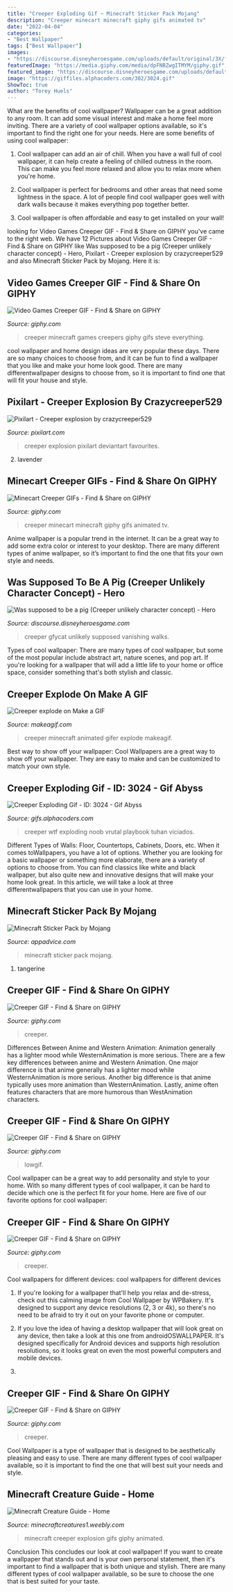 ```yaml
---
title: "Creeper Exploding Gif ~ Minecraft Sticker Pack Mojang"
description: "Creeper minecart minecraft giphy gifs animated tv"
date: "2022-04-04"
categories:
- "Best Wallpaper"
tags: ["Best Wallpaper"]
images:
- "https://discourse.disneyheroesgame.com/uploads/default/original/3X/f/5/f5563774926655a1fb6ab5b0a02002a80cd68b40.gif"
featuredImage: "https://media.giphy.com/media/dpFNBZwgITMYM/giphy.gif"
featured_image: "https://discourse.disneyheroesgame.com/uploads/default/original/3X/f/5/f5563774926655a1fb6ab5b0a02002a80cd68b40.gif"
image: "https://giffiles.alphacoders.com/302/3024.gif"
ShowToc: true
author: "Torey Huels"
---
```



What are the benefits of cool wallpaper?
Wallpaper can be a great addition to any room. It can add some visual interest and make a home feel more inviting. There are a variety of cool wallpaper options available, so it's important to find the right one for your needs. Here are some benefits of using cool wallpaper: 
1. Cool wallpaper can add an air of chill. When you have a wall full of cool wallpaper, it can help create a feeling of chilled outness in the room. This can make you feel more relaxed and allow you to relax more when you're home. 

2. Cool wallpaper is perfect for bedrooms and other areas that need some lightness in the space. A lot of people find cool wallpaper goes well with dark walls because it makes everything pop together better. 

3. Cool wallpaper is often affordable and easy to get installed on your wall!

	

		
looking for Video Games Creeper GIF - Find &amp; Share on GIPHY you've came to the right web. We have 12 Pictures about Video Games Creeper GIF - Find &amp; Share on GIPHY like Was supposed to be a pig (Creeper unlikely character concept) - Hero, Pixilart - Creeper explosion by crazycreeper529 and also Minecraft Sticker Pack by Mojang. Here it is:
		
    
## Video Games Creeper GIF - Find &amp; Share On GIPHY

<img loading=lazy src="https://media.giphy.com/media/qCFw3jLXkTAkM/giphy.gif" onerror="this.onerror=null;this.src='https://tse4.mm.bing.net/th?id=OIP.MXDYc-iq58IUnK_cbw-6ngHaE3&amp;pid=15.1';" alt="Video Games Creeper GIF - Find &amp; Share on GIPHY">

_Source: giphy.com_

>creeper minecraft games creepers giphy gifs steve everything. 

	

cool wallpaper and home design ideas are very popular these days. There are so many choices to choose from, and it can be fun to find a wallpaper that you like and make your home look good. There are many differentwallpaper designs to choose from, so it is important to find one that will fit your house and style.

    
## Pixilart - Creeper Explosion By Crazycreeper529

<img loading=lazy src="https://art.pixilart.com/095462a40be4c70.gif" onerror="this.onerror=null;this.src='https://tse1.mm.bing.net/th?id=OIP.tpRKdidWF7j4v26iU_HQiAHaGQ&amp;pid=15.1';" alt="Pixilart - Creeper explosion by crazycreeper529">

_Source: pixilart.com_

>creeper explosion pixilart deviantart favourites. 

	

2. lavender 

    
## Minecart Creeper GIFs - Find &amp; Share On GIPHY

<img loading=lazy src="https://media.giphy.com/media/BRMWDHqPXg64w/giphy.gif" onerror="this.onerror=null;this.src='https://tse1.mm.bing.net/th?id=OIP.bx4jk64FO3PJmB52jIX5twAAAA&amp;pid=15.1';" alt="Minecart Creeper GIFs - Find &amp; Share on GIPHY">

_Source: giphy.com_

>creeper minecart minecraft giphy gifs animated tv. 

	

Anime wallpaper is a popular trend in the internet. It can be a great way to add some extra color or interest to your desktop. There are many different types of anime wallpaper, so it’s important to find the one that fits your own style and needs.

    
## Was Supposed To Be A Pig (Creeper Unlikely Character Concept) - Hero

<img loading=lazy src="https://discourse.disneyheroesgame.com/uploads/default/original/3X/f/5/f5563774926655a1fb6ab5b0a02002a80cd68b40.gif" onerror="this.onerror=null;this.src='https://tse2.mm.bing.net/th?id=OIP.SOXBlIXxFkQoHz0KZd0a0gHaER&amp;pid=15.1';" alt="Was supposed to be a pig (Creeper unlikely character concept) - Hero">

_Source: discourse.disneyheroesgame.com_

>creeper gfycat unlikely supposed vanishing walks. 

	

Types of cool wallpaper:
There are many types of cool wallpaper, but some of the most popular include abstract art, nature scenes, and pop art. If you're looking for a wallpaper that will add a little life to your home or office space, consider something that's both stylish and classic.

    
## Creeper Explode On Make A GIF

<img loading=lazy src="https://i.makeagif.com/media/10-17-2013/rSt9em.gif" onerror="this.onerror=null;this.src='https://tse1.mm.bing.net/th?id=OIP.H_hVeG_T6epfpKZTsjVLSQAAAA&amp;pid=15.1';" alt="Creeper explode on Make a GIF">

_Source: makeagif.com_

>creeper minecraft animated gifer explode makeagif. 

	

Best way to show off your wallpaper:
Cool Wallpapers are a great way to show off your wallpaper. They are easy to make and can be customized to match your own style.

    
## Creeper Exploding Gif - ID: 3024 - Gif Abyss

<img loading=lazy src="https://giffiles.alphacoders.com/302/3024.gif" onerror="this.onerror=null;this.src='https://tse1.mm.bing.net/th?id=OIP.8eq9edjOYu3wASYqZleUHgHaEK&amp;pid=15.1';" alt="Creeper Exploding Gif - ID: 3024 - Gif Abyss">

_Source: gifs.alphacoders.com_

>creeper wtf exploding noob vrutal playbook tuhan viciados. 

	

Different Types of Walls: Floor, Countertops, Cabinets, Doors, etc.
When it comes toWallpapers, you have a lot of options. Whether you are looking for a basic wallpaper or something more elaborate, there are a variety of options to choose from. You can find classics like white and black wallpaper, but also quite new and innovative designs that will make your home look great. In this article, we will take a look at three differentwallpapers that you can use in your home.

    
## Minecraft Sticker Pack By Mojang

<img loading=lazy src="https://appstickers-cdn.appadvice.com/1223717273/822371511/0c5cbdbd81b82ae1c21d5646ef61edaa-2.gif" onerror="this.onerror=null;this.src='https://tse3.mm.bing.net/th?id=OIP.Xun4Y-paNFZ8S4dyPG-5nQHaHa&amp;pid=15.1';" alt="Minecraft Sticker Pack by Mojang">

_Source: appadvice.com_

>minecraft sticker pack mojang. 

	

1. tangerine 

    
## Creeper GIF - Find &amp; Share On GIPHY

<img loading=lazy src="https://media.giphy.com/media/TFpjmVw1mHUrK/giphy.gif" onerror="this.onerror=null;this.src='https://tse4.mm.bing.net/th?id=OIP.0YsbMhi7xbsBG1kvkIYGVQHaFR&amp;pid=15.1';" alt="Creeper GIF - Find &amp; Share on GIPHY">

_Source: giphy.com_

>creeper. 

	

Differences Between Anime and Western Animation: Animation generally has a lighter mood while WesternAnimation is more serious.
There are a few key differences between anime and Western Animation. One major difference is that anime generally has a lighter mood while WesternAnimation is more serious. Another big difference is that anime typically uses more animation than WesternAnimation. Lastly, anime often features characters that are more humorous than WestAnimation characters.

    
## Creeper GIF - Find &amp; Share On GIPHY

<img loading=lazy src="https://media.giphy.com/media/dpFNBZwgITMYM/giphy.gif" onerror="this.onerror=null;this.src='https://tse2.mm.bing.net/th?id=OIP.ZHK7DQDkdLoyrRZ_L1d9CwHaEK&amp;pid=15.1';" alt="Creeper GIF - Find &amp; Share on GIPHY">

_Source: giphy.com_

>lowgif. 

	

Cool wallpaper can be a great way to add personality and style to your home. With so many different types of cool wallpaper, it can be hard to decide which one is the perfect fit for your home. Here are five of our favorite options for cool wallpaper: 

    
## Creeper GIF - Find &amp; Share On GIPHY

<img loading=lazy src="https://media.giphy.com/media/duma9JJWday1W/giphy.gif" onerror="this.onerror=null;this.src='https://tse3.mm.bing.net/th?id=OIP.rdSSMw11P-_Vt4A-8rH_PAAAAA&amp;pid=15.1';" alt="Creeper GIF - Find &amp; Share on GIPHY">

_Source: giphy.com_

>creeper. 

	

Cool wallpapers for different devices:
cool wallpapers for different devices 

1. If you're looking for a wallpaper that'll help you relax and de-stress, check out this calming image from Cool Wallpaper by WPBakery. It's designed to support any device resolutions (2, 3 or 4k), so there's no need to be afraid to try it out on your favorite phone or computer.

2. If you love the idea of having a desktop wallpaper that will look great on any device, then take a look at this one from androidOSWALLPAPER. It's designed specifically for Android devices and supports high resolution resolutions, so it looks great on even the most powerful computers and mobile devices.

3.

    
## Creeper GIF - Find &amp; Share On GIPHY

<img loading=lazy src="https://media.giphy.com/media/70SSvbDBiStiw/giphy.gif" onerror="this.onerror=null;this.src='https://tse2.mm.bing.net/th?id=OIP.OcwJ13CyHIIxcudqLgWShAHaFu&amp;pid=15.1';" alt="Creeper GIF - Find &amp; Share on GIPHY">

_Source: giphy.com_

>creeper. 

	

Cool Wallpaper is a type of wallpaper that is designed to be aesthetically pleasing and easy to use. There are many different types of cool wallpaper available, so it is important to find the one that will best suit your needs and style.

    
## Minecraft Creature Guide - Home

<img loading=lazy src="http://minecraftcreatures1.weebly.com/uploads/3/7/4/0/37402543/941652.gif" onerror="this.onerror=null;this.src='https://tse1.mm.bing.net/th?id=OIP.dp3p3NxK49jWtJAU43pTngHaE8&amp;pid=15.1';" alt="Minecraft Creature Guide - Home">

_Source: minecraftcreatures1.weebly.com_

>minecraft creeper explosion gifs giphy animated. 

	

Conclusion
This concludes our look at cool wallpaper! If you want to create a wallpaper that stands out and is your own personal statement, then it's important to find a wallpaper that is both unique and stylish. There are many different types of cool wallpaper available, so be sure to choose the one that is best suited for your taste.

